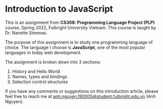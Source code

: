 # Introduction to JavaScript

This is an assignment from **CS308: Programming Language Project (PLP)** course, Spring 2022, Fulbright University Vietnam. This course is taught by Dr. Nanette Simenas. 

The purpose of this assignment is to study one programming language of choice. The language I choose is **JavaScript**, one of the most popular languages in today web development.

The assignment is broken down into 3 sections:

1. History and Hello World 
2. Names, types and bindings
3. Selection control structures

If you have any comments or suggestions on this introduction article, please feel free to reach me at [anh.nguyen.190005@student.fulbright.edu.vn](anh.nguyen.190005@student.fulbright.edu.vn) (Anh Nguyen).
